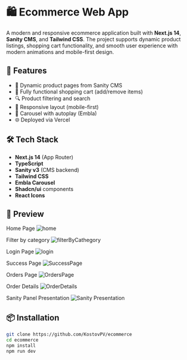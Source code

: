 # 🛍️ Ecommerce Web App

A modern and responsive ecommerce application built with **Next.js 14**, **Sanity CMS**, and **Tailwind CSS**. The project supports dynamic product listings, shopping cart functionality, and smooth user experience with modern animations and mobile-first design.

## 🚀 Features

- 🛒 Dynamic product pages from Sanity CMS
- 💼 Fully functional shopping cart (add/remove items)
- 🔍 Product filtering and search
- 📱 Responsive layout (mobile-first)
- 🔄 Carousel with autoplay (Embla)
- 🌐 Deployed via Vercel

## 🛠️ Tech Stack

- **Next.js 14** (App Router)
- **TypeScript**
- **Sanity v3** (CMS backend)
- **Tailwind CSS**
- **Embla Carousel**
- **Shadcn/ui** components
- **React Icons**

## 📸 Preview
Home Page
![home](https://github.com/user-attachments/assets/c002f011-5559-4d52-9f1d-c4d4fc676dba)

Filter by category
![filterByCathegory](https://github.com/user-attachments/assets/dff052d6-fcd9-4e6d-90f0-b3387828708e)

Login Page
![login](https://github.com/user-attachments/assets/28fb5947-9aa9-42be-85e7-5e3eb97de2ed)

Success Page
![SuccessPage](https://github.com/user-attachments/assets/cb07d061-de29-4133-a076-0275424a2ab4)

Orders Page
![OrdersPage](https://github.com/user-attachments/assets/3784ab85-e623-4129-806d-1930df3ba46d)

Order Details
![OrderDetails](https://github.com/user-attachments/assets/25703a49-ab3b-4c8a-b314-0f4fb6910d37)

Sanity Panel Presentation
![Sanity Presentation](https://github.com/user-attachments/assets/d54bd1ae-354a-491d-8aa9-c0a20ace3e01)

## 📦 Installation

```bash
git clone https://github.com/KostovPV/ecommerce
cd ecommerce
npm install
npm run dev
